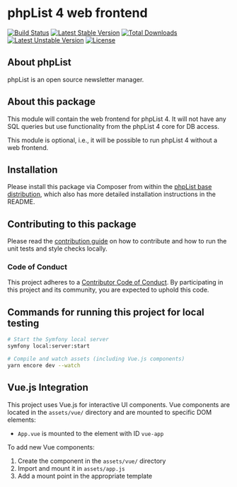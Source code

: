 # phpList 4 web frontend

[![Build Status](https://github.com/phpList/web-frontend/workflows/phpList%20Web%20Frontend%20Build/badge.svg)](https://github.com/phpList/web-frontend/actions)
[![Latest Stable Version](https://poser.pugx.org/phplist/web-frontend/v/stable.svg)](https://packagist.org/packages/phpList/web-frontend)
[![Total Downloads](https://poser.pugx.org/phplist/web-frontend/downloads.svg)](https://packagist.org/packages/phpList/web-frontend)
[![Latest Unstable Version](https://poser.pugx.org/phplist/web-frontend/v/unstable.svg)](https://packagist.org/packages/phpList/web-frontend)
[![License](https://poser.pugx.org/phplist/web-frontend/license.svg)](https://packagist.org/packages/phpList/web-frontend)


## About phpList

phpList is an open source newsletter manager.


## About this package

This module will contain the web frontend for phpList 4. It will not have any
SQL queries but use functionality from the phpList 4 core for DB access.

This module is optional, i.e., it will be possible to run phpList 4 without a
web frontend.


## Installation

Please install this package via Composer from within the
[phpList base distribution](https://github.com/phpList/base-distribution),
which also has more detailed installation instructions in the README.


## Contributing to this package

Please read the [contribution guide](.github/CONTRIBUTING.md) on how to
contribute and how to run the unit tests and style checks locally.

### Code of Conduct

This project adheres to a [Contributor Code of Conduct](CODE_OF_CONDUCT.md).
By participating in this project and its community, you are expected to uphold
this code.

## Commands for running this project for local testing
```bash
# Start the Symfony local server
symfony local:server:start
```

```bash
# Compile and watch assets (including Vue.js components)
yarn encore dev --watch
```

## Vue.js Integration
This project uses Vue.js for interactive UI components. Vue components are located in the `assets/vue/` directory and are mounted to specific DOM elements:

- `App.vue` is mounted to the element with ID `vue-app`

To add new Vue components:
1. Create the component in the `assets/vue/` directory
2. Import and mount it in `assets/app.js`
3. Add a mount point in the appropriate template
